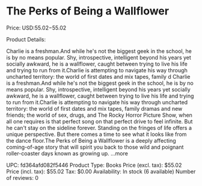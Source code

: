 # The Perks of Being a Wallflower

Price: USD:$55.02-$55.02

Product Details:

Charlie is a freshman.And while he's not the biggest geek in the school, he is by no means popular. Shy, introspective, intelligent beyond his years yet socially awkward, he is a wallflower, caught between trying to live his life and trying to run from it.Charlie is attempting to navigate his way through uncharted territory: the world of first dates and mix tapes, family d Charlie is a freshman.And while he's not the biggest geek in the school, he is by no means popular. Shy, introspective, intelligent beyond his years yet socially awkward, he is a wallflower, caught between trying to live his life and trying to run from it.Charlie is attempting to navigate his way through uncharted territory: the world of first dates and mix tapes, family dramas and new friends; the world of sex, drugs, and The Rocky Horror Picture Show, when all one requires is that perfect song on that perfect drive to feel infinite. But he can't stay on the sideline forever. Standing on the fringes of life offers a unique perspective. But there comes a time to see what it looks like from the dance floor.The Perks of Being a Wallflower is a deeply affecting coming-of-age story that will spirit you back to those wild and poignant roller-coaster days known as growing up. ...more

UPC: fd364afd082f5446
Product Type: Books
Price (excl. tax): $55.02
Price (incl. tax): $55.02
Tax: $0.00
Availability: In stock (6 available)
Number of reviews: 0